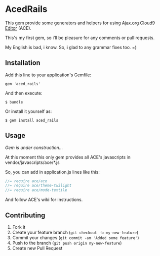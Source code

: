 AcedRails
=========

This gem provide some generators and helpers for using [Ajax.org Cloud9 Editor](http://ajaxorg.github.com/ace/) (ACE).

This's my first gem, so i'll be pleasure for any comments or pull requests.

My English is bad, i know. So, i glad to any grammar fixes too. =)

Installation
------------

Add this line to your application's Gemfile:

    gem 'aced_rails'

And then execute:

    $ bundle

Or install it yourself as:

    $ gem install aced_rails

Usage
-----

*Gem is under construction...*

At this moment this only gem provides all ACE's javascripts in vendor/javascripts/ace/*.js

So, you can add in application.js lines like this:

```javascript
//= require ace/ace
//= require ace/theme-twilight
//= require ace/mode-textile
```

And follow ACE's wiki for instructions.

Contributing
------------

1. Fork it
2. Create your feature branch (`git checkout -b my-new-feature`)
3. Commit your changes (`git commit -am 'Added some feature'`)
4. Push to the branch (`git push origin my-new-feature`)
5. Create new Pull Request
